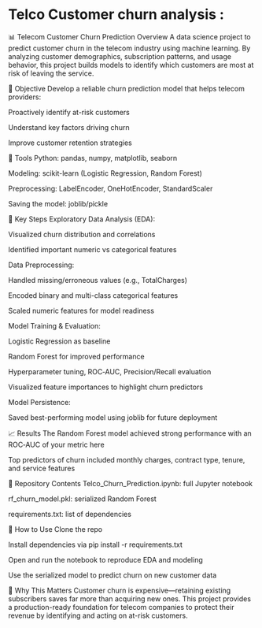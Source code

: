 # Telco Customer churn analysis :
📊 Telecom Customer Churn Prediction
Overview
A data science project to predict customer churn in the telecom industry using machine learning. By analyzing customer demographics, subscription patterns, and usage behavior, this project builds models to identify which customers are most at risk of leaving the service.

🎯 Objective
Develop a reliable churn prediction model that helps telecom providers:

Proactively identify at-risk customers

Understand key factors driving churn

Improve customer retention strategies

🔧 Tools
Python: pandas, numpy, matplotlib, seaborn

Modeling: scikit-learn (Logistic Regression, Random Forest)

Preprocessing: LabelEncoder, OneHotEncoder, StandardScaler

Saving the model: joblib/pickle

🧪 Key Steps
Exploratory Data Analysis (EDA):

Visualized churn distribution and correlations

Identified important numeric vs categorical features

Data Preprocessing:

Handled missing/erroneous values (e.g., TotalCharges)

Encoded binary and multi-class categorical features

Scaled numeric features for model readiness

Model Training & Evaluation:

Logistic Regression as baseline

Random Forest for improved performance

Hyperparameter tuning, ROC‑AUC, Precision/Recall evaluation

Visualized feature importances to highlight churn predictors

Model Persistence:

Saved best-performing model using joblib for future deployment

📈 Results
The Random Forest model achieved strong performance with an ROC‑AUC of your metric here

Top predictors of churn included monthly charges, contract type, tenure, and service features

📂 Repository Contents
Telco_Churn_Prediction.ipynb: full Jupyter notebook

rf_churn_model.pkl: serialized Random Forest

requirements.txt: list of dependencies

🔄 How to Use
Clone the repo

Install dependencies via pip install -r requirements.txt

Open and run the notebook to reproduce EDA and modeling

Use the serialized model to predict churn on new customer data


🌟 Why This Matters
Customer churn is expensive—retaining existing subscribers saves far more than acquiring new ones. This project provides a production-ready foundation for telecom companies to protect their revenue by identifying and acting on at-risk customers.



